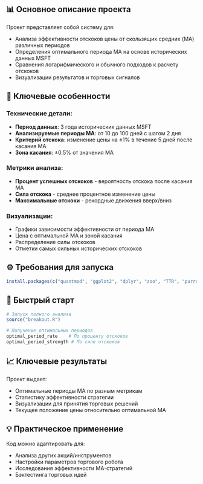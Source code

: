 ## 📊 Основное описание проекта

Проект представляет собой систему для:
- Анализа эффективности отскоков цены от скользящих средних (MA) различных периодов
- Определения оптимального периода MA на основе исторических данных MSFT
- Сравнения логарифмического и обычного подходов к расчету отскоков
- Визуализации результатов и торговых сигналов

## 🎯 Ключевые особенности

### Технические детали:
- **Период данных**: 3 года исторических данных MSFT
- **Анализируемые периоды MA**: от 10 до 100 дней с шагом 2 дня
- **Критерий отскока**: изменение цены на ±1% в течение 5 дней после касания MA
- **Зона касания**: ±0.5% от значения MA

### Метрики анализа:
- **Процент успешных отскоков** - вероятность отскока после касания MA
- **Сила отскока** - среднее процентное изменение цены
- **Максимальные отскоки** - рекордные движения вверх/вниз

### Визуализации:
- Графики зависимости эффективности от периода MA
- Цена с оптимальной MA и зоной касания
- Распределение силы отскоков
- Отметки самых сильных исторических отскоков

## ⚙️ Требования для запуска

```r
install.packages(c("quantmod", "ggplot2", "dplyr", "zoo", "TTR", "purrr"))
```

## 🚀 Быстрый старт

```r
# Запуск полного анализа
source("breakout.R")

# Получение оптимальных периодов
optimal_period_rate    # По проценту отскоков
optimal_period_strength # По силе отскоков
```

## 📈 Ключевые результаты

Проект выдает:
- Оптимальные периоды MA по разным метрикам
- Статистику эффективности стратегии
- Визуализации для принятия торговых решений
- Текущее положение цены относительно оптимальной MA

## 💡 Практическое применение

Код можно адаптировать для:
- Анализа других акций/инструментов
- Настройки параметров торгового робота
- Исследования эффективности MA-стратегий
- Бэктестинга торговых идей
